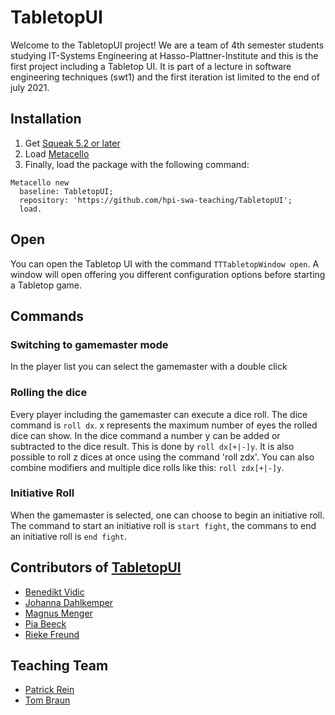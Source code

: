 # TabletopUI

Welcome to the TabletopUI project! We are a team of 4th semester students studying IT-Systems Engineering at Hasso-Plattner-Institute and this is the first project including a Tabletop UI. It is part of a lecture in software engineering techniques (swt1) and the first iteration ist limited to the end of july 2021. 

## Installation
1. Get [Squeak 5.2 or later](http://www.squeak.org)
2. Load [Metacello](https://github.com/metacello/metacello)
3. Finally, load the package with the following command:

```
Metacello new
  baseline: TabletopUI;
  repository: 'https://github.com/hpi-swa-teaching/TabletopUI';
  load.
```
## Open
You can open the Tabletop UI with the command `TTTabletopWindow open`. A window will open offering you different configuration options before starting a Tabletop game.

## Commands
### Switching to gamemaster mode
In the player list you can select the gamemaster with a double click

### Rolling the dice
Every player including the gamemaster can execute a dice roll.
The dice command is ```roll dx```. x represents the maximum number of eyes the rolled dice can show.
In the dice command a number y can be added or subtracted to the dice result. This is done by ```roll dx[+|-]y```. It is also possible to roll z dices at once using the command 'roll zdx'. You can also combine modifiers and multiple dice rolls like this: ```roll zdx[+|-]y```.

### Initiative Roll
When the gamemaster is selected, one can choose to begin an initiative roll. The command to start an initiative roll is ```start fight```, the commans to end an initiative roll is ```end fight```.

## Contributors of [TabletopUI](https://github.com/hpi-swa-teaching/TabletopUI)
- [Benedikt Vidic](https://github.com/BenediktV)
- [Johanna Dahlkemper]( https://github.com/joh-dah)
- [Magnus Menger](https://github.com/cambryx)
- [Pia Beeck](https://github.com/piabeeck)
- [Rieke Freund](https://github.com/rfrx)

## Teaching Team
- [Patrick Rein](https://github.com/codeZeilen)
- [Tom Braun](https://github.com/BraunTom)
